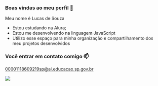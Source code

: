 ### Boas vindas ao meu perfil 💙

Meu nome é Lucas de Souza

- Estou estudando na Alura;
- Estou me desenvolvendo na linguagem JavaScript
- Utilizo esse espaço para minha organização e compartilhamento dos meu projetos desenvolvidos

### Você entrar em contato comigo 📫

00001118609219sp@al.educacao.sp.gov.br

![](https://media1.tenor.com/m/UnJMV42AyGgAAAAC/shift.gif)
